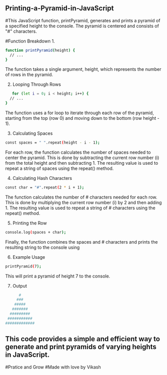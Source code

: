 ## Printing-a-Pyramid-in-JavaScript

#This JavaScript function, printPyramid, generates and prints a pyramid of a specified height to the console. The pyramid is centered and consists of "#" characters.

#Function Breakdown
1. 
```sh
function printPyramid(height) {
  // ...
}
```
The function takes a single argument, height, which represents the number of rows in the pyramid.

2. Looping Through Rows
```sh
   for (let i = 0; i < height; i++) {
  // ...
}
```
The function uses a for loop to iterate through each row of the pyramid, starting from the top (row 0) and moving down to the bottom (row height - 1).

3. Calculating Spaces
```sh
const spaces = " ".repeat(height - i - 1);
```
For each row, the function calculates the number of spaces needed to center the pyramid. This is done by subtracting the current row number (i) from the total height and then subtracting 1. The resulting value is used to repeat a string of spaces using the repeat() method.

4. Calculating Hash Characters
```sh
const char = "#".repeat(2 * i + 1);
```
The function calculates the number of # characters needed for each row. This is done by multiplying the current row number (i) by 2 and then adding 1. The resulting value is used to repeat a string of # characters using the repeat() method.

5. Printing the Row
```sh
console.log(spaces + char);
```
Finally, the function combines the spaces and # characters and prints the resulting string to the console using

6. Example Usage
```sh
printPyramid(7);
```
This will print a pyramid of height 7 to the console.

7. Output
```sh
      #
     ###
    #####
   #######
  #########
 ###########
#############
```

This code provides a simple and efficient way to generate and print pyramids of varying heights in JavaScript.
-----------------------------------------------------------------------------------------------------------------
#Pratice and Grow
#Made with love by Vikash
